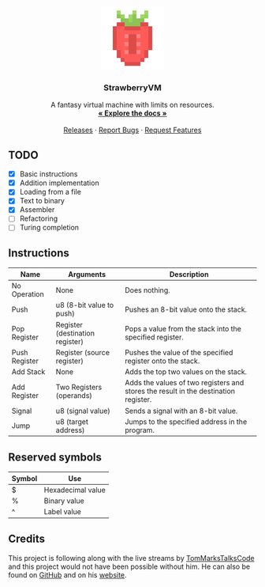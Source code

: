 <div align="center">
  <a href="https://github.com/BenMcAvoy/StrawberryVM">
    <img src="assets/logo-128x128.png" alt="Logo" width="128" height="128">
  </a>

  <h3 align="center">StrawberryVM</h3>

  <p align="center">
    A fantasy virtual machine with limits on resources.
    <br />
    <a href="https://docs.rs/strawberryvm"><strong>« Explore the docs »</strong></a>
    <br />
    <br />
    <a href="https://github.com/BenMcAvoy/StrawberryVM/releases">Releases</a>
    ·
    <a href="https://github.com/BenMcAvoy/StrawberryVM/issues">Report Bugs</a>
    ·
    <a href="https://github.com/BenMcAvoy/StrawberryVM/issues">Request Features</a>
  </p>
</div>



## TODO
- [x] Basic instructions
- [x] Addition implementation
- [x] Loading from a file
- [x] Text to binary
- [x] Assembler
- [ ] Refactoring
- [ ] Turing completion

## Instructions
| Name          | Arguments                       | Description                                                                         |
|---------------|---------------------------------|-------------------------------------------------------------------------------------|
| No Operation  | None                            | Does nothing.                                                                       |
| Push          | u8 (8-bit value to push)        | Pushes an 8-bit value onto the stack.                                               |
| Pop Register  | Register (destination register) | Pops a value from the stack into the specified register.                            |
| Push Register | Register (source register)      | Pushes the value of the specified register onto the stack.                          |
| Add Stack     | None                            | Adds the top two values on the stack.                                               |
| Add Register  | Two Registers (operands)        | Adds the values of two registers and stores the result in the destination register. |
| Signal        | u8 (signal value)               | Sends a signal with an 8-bit value.                                                 |
| Jump          | u8 (target address)             | Jumps to the specified address in the program.                                      |

## Reserved symbols
| Symbol | Use               |
|--------|-------------------|
| $      | Hexadecimal value |
| %      | Binary value      |
| ^      | Label value       |

## Credits
This project is following along with the live streams by [TomMarksTalksCode](https://www.youtube.com/@TomMarksTalksCode) and this project would not have been possible without him. He can also be found on [GitHub](https://github.com/phy1um) and on his [website](https://coding.tommarks.xyz/).
